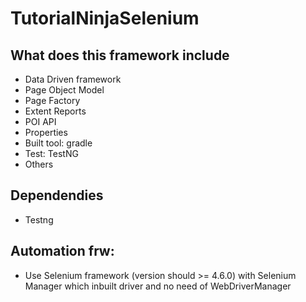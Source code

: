 # TutorialNinjaSelenium
## What does this framework include
- Data Driven framework
- Page Object Model
- Page Factory
- Extent Reports
- POI API
- Properties
- Built tool: gradle
- Test: TestNG
- Others
## Dependendies
- Testng
## Automation frw: 
- Use Selenium framework (version should >= 4.6.0) with Selenium Manager which inbuilt driver and no need of WebDriverManager
